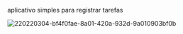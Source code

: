 aplicativo simples para registrar tarefas 


![220220304-bf4f0fae-8a01-420a-932d-9a010903bf0b](https://user-images.githubusercontent.com/119140931/220221539-47c2cb8a-17af-4cec-891e-3d02d205421b.png)
